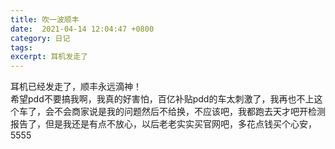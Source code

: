 ```yaml
---
title: 吹一波顺丰
date:  2021-04-14 12:04:47 +0800
category: 日记
tags:
excerpt: 耳机发走了
---
```

耳机已经发走了，顺丰永远滴神！  
希望pdd不要搞我啊，我真的好害怕，百亿补贴pdd的车太刺激了，我再也不上这个车了，会不会商家说是我的问题然后不给换，不应该吧，我都跑去天才吧开检测报告了，但是我还是有点不放心，以后老老实实买官网吧，多花点钱买个心安，5555  
